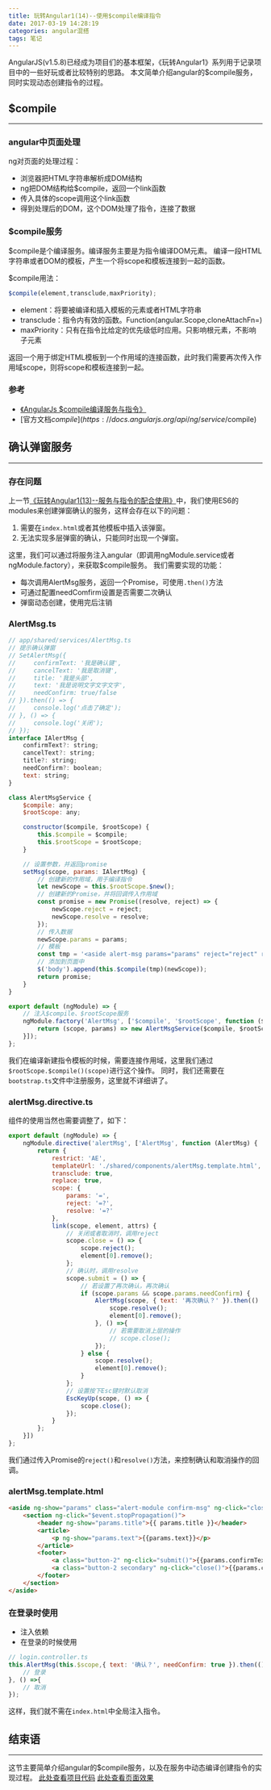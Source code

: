 ```yaml
---
title: 玩转Angular1(14)--使用$compile编译指令
date: 2017-03-19 14:28:19
categories: angular混搭
tags: 笔记
---
```

AngularJS(v1.5.8)已经成为项目们的基本框架，《玩转Angular1》系列用于记录项目中的一些好玩或者比较特别的思路。
本文简单介绍angular的$compile服务，同时实现动态创建指令的过程。
<!--more-->
## $compile
-----
### angular中页面处理
ng对页面的处理过程：
- 浏览器把HTML字符串解析成DOM结构
- ng把DOM结构给$compile，返回一个link函数
- 传入具体的scope调用这个link函数
- 得到处理后的DOM，这个DOM处理了指令，连接了数据

### $compile服务
$compile是个编译服务。编译服务主要是为指令编译DOM元素。
编译一段HTML字符串或者DOM的模板，产生一个将scope和模板连接到一起的函数。

$compile用法：

``` javascript
$compile(element,transclude,maxPriority);
```

- element：将要被编译和插入模板的元素或者HTML字符串
- transclude：指令内有效的函数。Function(angular.Scope,cloneAttachFn=)
- maxPriority：只有在指令比给定的优先级低时应用。只影响根元素，不影响子元素

返回一个用于绑定HTML模板到一个作用域的连接函数，此时我们需要再次传入作用域scope，则将scope和模板连接到一起。

### 参考
- [《AngularJs $compile编译服务与指令》](http://www.cnblogs.com/ys-ys/p/4969864.html)
- [官方文档$compile](https://docs.angularjs.org/api/ng/service/$compile)

## 确认弹窗服务
---
### 存在问题
上一节[《玩转Angular1(13)--服务与指令的配合使用》](https://godbasin.github.io/2017/03/18/angular-free-13-service-work-with-directive/)中，我们使用ES6的modules来创建弹窗确认的服务，这样会存在以下的问题：
1. 需要在`index.html`或者其他模板中插入该弹窗。
2. 无法实现多层弹窗的确认，只能同时出现一个弹窗。

这里，我们可以通过将服务注入angular（即调用ngModule.service或者ngModule.factory），来获取$compile服务。
我们需要实现的功能：
- 每次调用AlertMsg服务，返回一个Promise，可使用`.then()`方法
- 可通过配置needComfirm设置是否需要二次确认
- 弹窗动态创建，使用完后注销

### AlertMsg.ts
``` javascript
// app/shared/services/AlertMsg.ts
// 提示确认弹窗
// SetAlertMsg({
//     confirmText: '我是确认键',
//     cancelText: '我是取消键',
//     title: '我是头部',
//     text: '我是说明文字文字文字',
//     needConfirm: true/false
// }).then(() => {
//     console.log('点击了确定');
// }, () => {
//     console.log('关闭');
// });
interface IAlertMsg {
    confirmText?: string;
    cancelText?: string;
    title?: string;
    needConfirm?: boolean;
    text: string;
}

class AlertMsgService {
    $compile: any;
    $rootScope: any;

    constructor($compile, $rootScope) {
        this.$compile = $compile;
        this.$rootScope = $rootScope;
    }

    // 设置参数，并返回promise
    setMsg(scope, params: IAlertMsg) {
        // 创建新的作用域，用于编译指令
        let newScope = this.$rootScope.$new();
        // 创建新的Promise，并将回调传入作用域
        const promise = new Promise((resolve, reject) => {
            newScope.reject = reject;
            newScope.resolve = resolve;
        });
        // 传入数据
        newScope.params = params;
        // 模板
        const tmp = '<aside alert-msg params="params" reject="reject" resolve="resolve"></aside>';
        // 添加到页面中
        $('body').append(this.$compile(tmp)(newScope));
        return promise;
    }
}

export default (ngModule) => {
    // 注入$compile、$rootScope服务
    ngModule.factory('AlertMsg', ['$compile', '$rootScope', function ($compile, $rootScope) {
        return (scope, params) => new AlertMsgService($compile, $rootScope).setMsg(scope, params);
    }]);
};
```

我们在编译新建指令模板的时候，需要连接作用域，这里我们通过`$rootScope.$compile()(scope)`进行这个操作。
同时，我们还需要在`bootstrap.ts`文件中注册服务，这里就不详细讲了。

### alertMsg.directive.ts
组件的使用当然也需要调整了，如下：

``` javascript
export default (ngModule) => {
    ngModule.directive('alertMsg', ['AlertMsg', function (AlertMsg) {
        return {
            restrict: 'AE',
            templateUrl: './shared/components/alertMsg.template.html',
            transclude: true,
            replace: true,
            scope: {
                params: '=',
                reject: '=?',
                resolve: '=?'
            },
            link(scope, element, attrs) {
                // 关闭或者取消时，调用reject
                scope.close = () => {
                    scope.reject();
                    element[0].remove();
                };
                // 确认时，调用resolve
                scope.submit = () => {
                    // 若设置了再次确认，再次确认
                    if (scope.params && scope.params.needConfirm) {
                        AlertMsg(scope, { text: '再次确认？' }).then(() => {
                            scope.resolve();
                            element[0].remove();
                        }, () =>{
                            // 若需要取消上层的操作
                            // scope.close();
                        });
                    } else {
                        scope.resolve();
                        element[0].remove();
                    }
                };
                // 设置按下Esc键时默认取消
                EscKeyUp(scope, () => {
                    scope.close();
                });
            }
        };
    }])
};
```

我们通过传入Promise的`reject()`和`resolve()`方法，来控制确认和取消操作的回调。

### alertMsg.template.html
``` html
<aside ng-show="params" class="alert-module confirm-msg" ng-click="close()">
    <section ng-click="$event.stopPropagation()">
        <header ng-show="params.title">{{ params.title }}</header>
        <article>
            <p ng-show="params.text">{{params.text}}</p>
        </article>
        <footer>
            <a class="button-2" ng-click="submit()">{{params.confirmText || '确定'}}</a>
            <a class="button-2 secondary" ng-click="close()">{{params.cancelText || '取消'}}</a>
        </footer>
    </section>
</aside>
```

### 在登录时使用
- 注入依赖
- 在登录的时候使用

``` javascript
// login.controller.ts
this.AlertMsg(this.$scope,{ text: '确认？', needConfirm: true }).then(() => {
    // 登录
}, () =>{
    // 取消
});
```

这样，我们就不需在`index.html`中全局注入指令。

## 结束语
---
这节主要简单介绍angular的$compile服务，以及在服务中动态编译创建指令的实现过程。
[此处查看项目代码](https://github.com/godbasin/godbasin.github.io/tree/blog-codes/angular-free/14-angular-compile-directive)
[此处查看页面效果](http://angular-free.godbasin.com/angular-free-14-angular-compile-directive/index.html)

